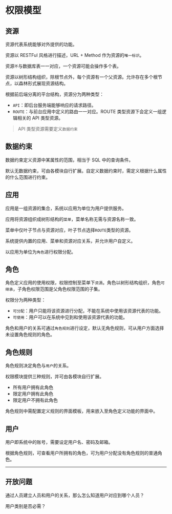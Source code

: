 权限模型
=======


资源
----

资源代表系统能够对外提供的功能。

资源以 RESTFul 风格进行描述，URL + Method 作为资源的`唯一标识`。

资源`不`与数据库表一一对应，一个资源可能会操作多个表。

资源以树形结构组织，除根节点外，每个资源有一个父资源。允许存在多个根节点，以森林形式展现资源结构。

根据前后端分离的平台结构，资源分为两种类型：
* `API`：即后台服务端能够响应的请求路径。
* `ROUTE`：与前台应用中定义的路由一一对应。ROUTE 类型资源下会定义一组逻辑相关的 API 类型资源。

> API 类型资源需要定义`数据约束`


数据约束
-------

数据约束定义资源中某属性的范围，相当于 SQL 中的查询条件。

默认无数据约束，可由各模块自行扩展。自定义数据约束时，需定义根据什么属性的什么范围进行约束。


应用
---

应用是一组资源的集合，系统以应用为单位为用户提供服务。

应用将资源组织成树形结构的`菜单`，菜单名称无需与资源名称一致。

菜单中仅叶子节点与资源对应，叶子节点选择`ROUTE`类型的资源。

系统提供内置的应用、菜单和资源对应关系，并允许用户自定义。

以应用为单位为`角色`进行权限分配。


角色
---

角色定义应用的使用权限，权限控制至菜单下`资源`。角色以树形结构组织，角色`可继承`，子角色权限范围是父角色权限范围的子集。

权限分为两种类型：
* `可分配`：用户只能将该资源进行分配，不能在系统中使用该资源代表的功能。
* `可使用`：用户可以在系统中见到和使用该资源代表的功能。

角色和用户的关系可通过`角色规则`进行设定，默认无角色规则，可从用户方面选择未设置角色规则的角色。


角色规则
-------

角色规则决定角色与`用户`的关系。

权限模块提供三种规则，并可由各模块自行扩展。
* 所有用户拥有此角色
* 限定用户拥有此角色
* 限定用户不拥有此角色

角色规则中需配置定义规则的界面模板，用来嵌入至角色定义功能的界面中。


用户
---

用户即系统中的账号，需要设定用户名、密码及邮箱。

根据角色规则，可查看用户所拥有的角色，可为用户分配没有角色规则的普通角色。

---


开放问题
-------

通过人员建立人员和用户的关系，那么怎么知道用户对应到哪个人员？

用户类别是否必需？
